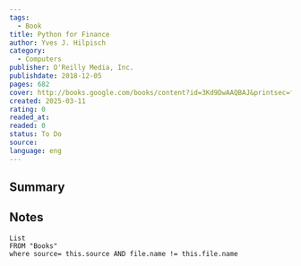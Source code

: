 ```yaml
---
tags:
  - Book
title: Python for Finance
author: Yves J. Hilpisch
category:
  - Computers
publisher: O'Reilly Media, Inc.
publishdate: 2018-12-05
pages: 682
cover: http://books.google.com/books/content?id=3Kd9DwAAQBAJ&printsec=frontcover&img=1&zoom=1&edge=curl&source=gbs_api
created: 2025-03-11
rating: 0
readed_at: 
readed: 0
status: To Do
source: 
language: eng
---
```

## Summary


## Notes
```dataview
List 
FROM "Books"
where source= this.source AND file.name != this.file.name
```